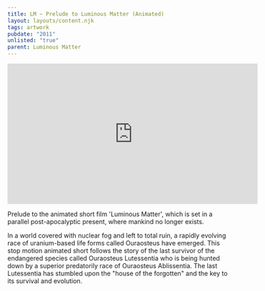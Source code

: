 ```yaml
---
title: LM ~ Prelude to Luminous Matter (Animated)
layout: layouts/content.njk
tags: artwork
pubdate: "2011"
unlisted: "true"
parent: Luminous Matter
---
```

<iframe width="560" height="315"
src="https://www.youtube.com/embed/aXYq8wZ85BE" frameborder="0"
allow="autoplay; encrypted-media" allowfullscreen></iframe>


Prelude to the animated short film 'Luminous Matter', which is set in a
parallel post-apocalyptic present, where mankind no longer exists.

In a world covered with nuclear fog and left to total ruin, a rapidly evolving race of uranium-based life forms called Ouraosteus have emerged. This stop motion animated short follows the story of the last survivor of the endangered species called Ouraosteus Lutessentia who is being hunted down by a superior predatorily race of Ouraosteus Ablissentia. The last Lutessentia has stumbled upon the "house of the forgotten" and the key to its survival and evolution.
